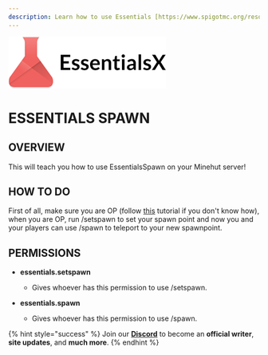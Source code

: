```yaml
---
description: Learn how to use Essentials [https://www.spigotmc.org/resources/essentialsx.9089/].
---
```


![](../.gitbook/assets/essentialsx.png)

# ESSENTIALS SPAWN

## OVERVIEW

This will teach you how to use EssentialsSpawn on your Minehut server!

## HOW TO DO

First of all, make sure you are OP (follow [this](https://minehut.xyz/faq/ingame/op) tutorial if you don't know how), when you are OP, run /setspawn to set your spawn point and now you and your players can use /spawn to teleport to your new spawnpoint.

## PERMISSIONS

- **essentials.setspawn**
    - Gives whoever has this permission to use /setspawn.
 
 - **essentials.spawn**
    - Gives whoever has this permission to use /spawn.

{% hint style="success" %}
Join our **[Discord](https://invite.gg/minehutxyz)** to become an **official writer**, **site updates**, and **much more**.
{% endhint %}
